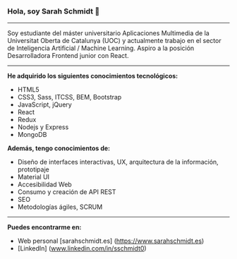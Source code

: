 ### Hola, soy Sarah Schmidt 👋

---

Soy estudiante del máster universitario Aplicaciones Multimedia de la Universitat Oberta de Catalunya (UOC) y actualmente trabajo en el sector de Inteligencia Artificial / Machine Learning. Aspiro a la posición Desarrolladora Frontend junior con React. 

---

**He adquirido los siguientes conocimientos tecnológicos:**
- HTML5
- CSS3, Sass, ITCSS, BEM, Bootstrap
- JavaScript, jQuery
- React
- Redux
- Nodejs y Express
- MongoDB

**Además, tengo conocimientos de:**
- Diseño de interfaces interactivas, UX, arquitectura de la información, prototipaje
- Material UI
- Accesibilidad Web
- Consumo y creación de API REST
- SEO
- Metodologías ágiles, SCRUM

---

**Puedes encontrarme en:**

- Web personal [sarahschmidt.es] (https://www.sarahschmidt.es)
- [LinkedIn] (www.linkedin.com/in/sschmidt0)

